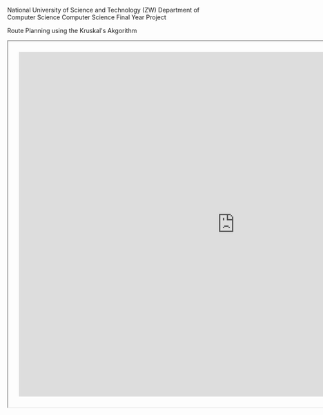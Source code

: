 National University of Science and Technology (ZW)
Department of Computer Science
Computer Science Final Year Project

Route Planning using the Kruskal's Akgorithm

<html>
<iframe src="https://alpha.editor.p5js.org/" width="1000px" height="800px"></iframe>

<script src="https://cdnjs.cloudflare.com/ajax/libs/p5.js/0.6.0/p5.js"></script>

<style>  iframe {padding: 25px; margin: 0;} </style>
</html>

